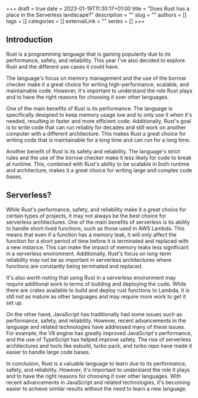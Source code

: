 +++
draft = true
date = 2023-01-19T11:30:17+01:00
title = "Does Rust has a place in the Serverless landscape?"
description = ""
slug = ""
authors = []
tags = []
categories = []
externalLink = ""
series = []
+++

## Introduction
Rust is a programming language that is gaining popularity due to its performance, safety, and reliability. This year I've also decided to explore Rust and the different use cases it could have.

The language's focus on memory management and the use of the borrow checker make it a great choice for writing high-performance, scalable, and maintainable code. However, it's important to understand the role Rust plays and to have the right reasons for choosing it over other languages.

One of the main benefits of Rust is its performance. The language is specifically designed to keep memory usage low and to only use it when it's needed, resulting in faster and more efficient code. Additionally, Rust's goal is to write code that can run reliably for decades and still work on another computer with a different architecture. This makes Rust a great choice for writing code that is maintainable for a long time and can run for a long time.

Another benefit of Rust is its safety and reliability. The language's strict rules and the use of the borrow checker make it less likely for code to break at runtime. This, combined with Rust's ability to be scalable in both runtime and architecture, makes it a great choice for writing large and complex code bases.

## Serverless?
While Rust's performance, safety, and reliability make it a great choice for certain types of projects, it may not always be the best choice for serverless architectures. One of the main benefits of serverless is its ability to handle short-lived functions, such as those used in AWS Lambda. This means that even if a function has a memory leak, it will only affect the function for a short period of time before it is terminated and replaced with a new instance. This can make the impact of memory leaks less significant in a serverless environment. Additionally, Rust's focus on long-term reliability may not be as important in serverless architectures where functions are constantly being terminated and replaced.

It's also worth noting that using Rust in a serverless environment may require additional work in terms of building and deploying the code. While there are crates available to build and deploy rust functions to Lambda, it is still not as mature as other languages and may require more work to get it set up.

On the other hand, JavaScript has traditionally had some issues such as performance, safety, and reliability. However, recent advancements in the language and related technologies have addressed many of these issues. For example, the V8 engine has greatly improved JavaScript's performance, and the use of TypeScript has helped improve safety. The rise of serverless architectures and tools like esbuild, turbo pack, and turbo repo have made it easier to handle large code bases.

In conclusion, Rust is a valuable language to learn due to its performance, safety, and reliability. However, it's important to understand the role it plays and to have the right reasons for choosing it over other languages. With recent advancements in JavaScript and related technologies, it's becoming easier to achieve similar results without the need to learn a new language.